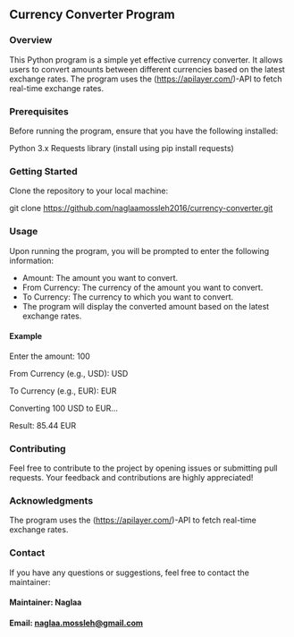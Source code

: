 ## Currency Converter Program
### Overview
This Python program is a simple yet effective currency converter. 
It allows users to convert amounts between different currencies based on the latest exchange rates. 
The program uses the (https://apilayer.com/)-API to fetch real-time exchange rates.


### Prerequisites
Before running the program, ensure that you have the following installed:

Python 3.x
Requests library (install using pip install requests)
### Getting Started
Clone the repository to your local machine:

git clone https://github.com/naglaamossleh2016/currency-converter.git

### Usage
Upon running the program, you will be prompted to enter the following information:
<ul><li>Amount: The amount you want to convert.</li>
<li>From Currency: The currency of the amount you want to convert.</li>
<li>To Currency: The currency to which you want to convert.</li>
<li>The program will display the converted amount based on the latest exchange rates.</li></ul>

#### Example
Enter the amount: 100

From Currency (e.g., USD): USD

To Currency (e.g., EUR): EUR

Converting 100 USD to EUR...

Result: 85.44 EUR

### Contributing
Feel free to contribute to the project by opening issues or submitting pull requests. Your feedback and contributions are highly appreciated!

### Acknowledgments
The program uses the (https://apilayer.com/)-API to fetch real-time exchange rates.
### Contact
If you have any questions or suggestions, feel free to contact the maintainer:

#### Maintainer: Naglaa
#### Email: naglaa.mossleh@gmail.com
